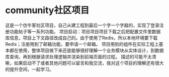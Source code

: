 # community社区项目
这是一个仿牛客社区项目，自己从建工程到最后一个字一个字敲的，实现了登录注册功能帖子等一系列功能。
项目启动：项目项目项目下载之后把配置文件里数据库信息，项目上下文路径改成自己的。由于使用了Redis，所以本地环境要下载Redis；注册用到了邮箱功能，要申请一个邮箱。
项目用到的组件在实际工程上基本都在使用，整体项目做下来还是能够很好理解一个业务模块从实体设计，到数据库查询，再到根据请求处理逻辑并渲染到前端页面的过程。
描述的可能不太清晰，如果启动不了或者其他问题可以留言和我交流，我对这个项目的理解还有很大的提升空间，一起学习。
